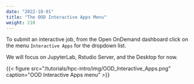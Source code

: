 ```yaml
---
date: "2022-10-01"
title: "The OOD Interactive Apps Menu"
weight: 210
---
```


To submit an interactive job, from the Open OnDemand dashboard click on the menu `Interactive Apps` for the dropdown list.

We will focus on JupyterLab, Rstudio Server, and the Desktop for now.

{{< figure src="/tutorials/hpc-intro/img/OOD_Interactive_Apps.png" caption="OOD Interactive Apps menu" >}}


